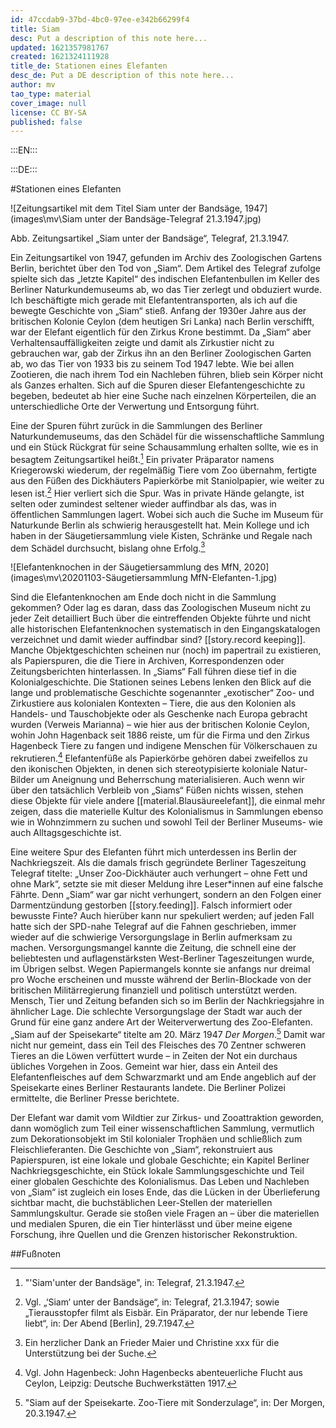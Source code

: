 ```yaml
---
id: 47ccdab9-37bd-4bc0-97ee-e342b66299f4
title: Siam
desc: Put a description of this note here...
updated: 1621357981767
created: 1621324111928
title_de: Stationen eines Elefanten
desc_de: Put a DE description of this note here...
author: mv
tao_type: material
cover_image: null
license: CC BY-SA
published: false
---
```



:::EN:::


:::DE:::

#Stationen eines Elefanten


![Zeitungsartikel mit dem Titel Siam unter der Bandsäge, 1947](images\mv\Siam unter der Bandsäge-Telegraf 21.3.1947.jpg) 

Abb. Zeitungsartikel „Siam unter der Bandsäge“, Telegraf, 21.3.1947.

Ein Zeitungsartikel von 1947, gefunden im Archiv des Zoologischen Gartens Berlin, berichtet über den Tod von „Siam“. Dem Artikel des Telegraf zufolge spielte sich das „letzte Kapitel“ des indischen Elefantenbullen im Keller des Berliner Naturkundemuseums ab, wo das Tier zerlegt und obduziert wurde. Ich beschäftigte mich gerade mit Elefantentransporten, als ich auf die bewegte Geschichte von „Siam“ stieß. Anfang der 1930er Jahre aus der britischen Kolonie Ceylon (dem heutigen Sri Lanka) nach Berlin verschifft, war der Elefant eigentlich für den Zirkus Krone bestimmt. Da „Siam“ aber Verhaltensauffälligkeiten zeigte und damit als Zirkustier nicht zu gebrauchen war, gab der Zirkus ihn an den Berliner Zoologischen Garten ab, wo das Tier von 1933 bis zu seinem Tod 1947 lebte. Wie bei allen Zootieren, die nach ihrem Tod ein Nachleben führen, blieb sein Körper nicht als Ganzes erhalten. Sich auf die Spuren dieser Elefantengeschichte zu begeben, bedeutet ab hier eine Suche nach einzelnen Körperteilen, die an unterschiedliche Orte der Verwertung und Entsorgung führt. 

Eine der Spuren führt zurück in die Sammlungen des Berliner Naturkundemuseums, das den Schädel für die wissenschaftliche Sammlung und ein Stück Rückgrat für seine Schausammlung erhalten sollte, wie es in besagtem Zeitungsartikel heißt.[^siam1] Ein privater Präparator namens Kriegerowski wiederum, der regelmäßig Tiere vom Zoo übernahm, fertigte aus den Füßen des Dickhäuters Papierkörbe mit Staniolpapier, wie weiter zu lesen ist.[^siam2] Hier verliert sich die Spur. Was in private Hände gelangte, ist selten oder zumindest seltener wieder auffindbar als das, was in öffentlichen Sammlungen lagert. Wobei sich auch die Suche im Museum für Naturkunde Berlin als schwierig herausgestellt hat. Mein Kollege und ich haben in der Säugetiersammlung viele Kisten, Schränke und Regale nach dem Schädel durchsucht, bislang ohne Erfolg.[^siam3]

![Elefantenknochen in der Säugetiersammlung des MfN, 2020](images\mv\20201103-Säugetiersammlung MfN-Elefanten-1.jpg) 

Sind die Elefantenknochen am Ende doch nicht in die Sammlung gekommen? Oder lag es daran, dass das Zoologischen Museum nicht zu jeder Zeit detailliert Buch über die eintreffenden Objekte führte und nicht alle historischen Elefantenknochen systematisch in den Eingangskatalogen verzeichnet und damit wieder auffindbar sind? [[story.record keeping]]. Manche Objektgeschichten scheinen nur (noch) im papertrail zu existieren, als Papierspuren, die die Tiere in Archiven, Korrespondenzen oder Zeitungsberichten hinterlassen. In „Siams“ Fall führen diese tief in die Kolonialgeschichte. Die Stationen seines Lebens lenken den Blick auf die lange und problematische Geschichte sogenannter „exotischer“ Zoo- und Zirkustiere aus kolonialen Kontexten – Tiere, die aus den Kolonien als Handels- und Tauschobjekte oder als Geschenke nach Europa gebracht wurden (Verweis Marianna) – wie hier aus der britischen Kolonie Ceylon, wohin John Hagenback seit 1886 reiste, um für die Firma und den Zirkus Hagenbeck Tiere zu fangen und indigene Menschen für Völkerschauen zu rekrutieren.[^siam4] Elefantenfüße als Papierkörbe gehören dabei zweifellos zu den ikonischen Objekten, in denen sich stereotypisierte koloniale Natur-Bilder um Aneignung und Beherrschung materialisieren. Auch wenn wir über den tatsächlich Verbleib von „Siams“ Füßen nichts wissen, stehen diese Objekte für viele andere [[material.Blausäureelefant]], die einmal mehr zeigen, dass die materielle Kultur des Kolonialismus in Sammlungen ebenso wie in Wohnzimmern zu suchen und sowohl Teil der Berliner Museums- wie auch Alltagsgeschichte ist. 


Eine weitere Spur des Elefanten führt mich unterdessen ins Berlin der Nachkriegszeit. Als die damals frisch gegründete Berliner Tageszeitung Telegraf titelte: „Unser Zoo-Dickhäuter auch verhungert – ohne Fett und ohne Mark“, setzte sie mit dieser Meldung ihre Leser\*innen auf eine falsche Fährte. Denn „Siam“ war gar nicht verhungert, sondern an den Folgen einer Darmentzündung gestorben [[story.feeding]]. Falsch informiert oder bewusste Finte? Auch hierüber kann nur spekuliert werden; auf jeden Fall hatte sich der SPD-nahe Telegraf auf die Fahnen geschrieben, immer wieder auf die schwierige Versorgungslage in Berlin aufmerksam zu machen. Versorgungsmangel kannte die Zeitung, die schnell eine der beliebtesten und auflagenstärksten West-Berliner Tageszeitungen wurde, im Übrigen selbst. Wegen Papiermangels konnte sie anfangs nur dreimal pro Woche erscheinen und musste während der Berlin-Blockade von der britischen Militärregierung finanziell und politisch unterstützt werden. Mensch, Tier und Zeitung befanden sich so im Berlin der Nachkriegsjahre in ähnlicher Lage. Die schlechte Versorgungslage der Stadt war auch der Grund für eine ganz andere Art der Weiterverwertung des Zoo-Elefanten. „Siam auf der Speisekarte“ titelte am 20. März 1947 _Der Morgen_.[^siam5] Damit war nicht nur gemeint, dass ein Teil des Fleisches des 70 Zentner schweren Tieres an die Löwen verfüttert wurde – in Zeiten der Not ein durchaus übliches Vorgehen in Zoos. Gemeint war hier, dass ein Anteil des Elefantenfleisches auf dem Schwarzmarkt und am Ende angeblich auf der Speisekarte eines Berliner Restaurants landete. Die Berliner Polizei ermittelte, die Berliner Presse berichtete. 

Der Elefant war damit vom Wildtier zur Zirkus- und Zooattraktion geworden, dann womöglich zum Teil einer wissenschaftlichen Sammlung, vermutlich zum Dekorationsobjekt im Stil kolonialer Trophäen und schließlich zum Fleischlieferanten. Die Geschichte von „Siam“, rekonstruiert aus Papierspuren, ist eine lokale und globale Geschichte; ein Kapitel Berliner Nachkriegsgeschichte, ein Stück lokale Sammlungsgeschichte und Teil einer globalen Geschichte des Kolonialismus. Das Leben und Nachleben von „Siam“ ist zugleich ein loses Ende, das die Lücken in der Überlieferung sichtbar macht, die buchstäblichen Leer-Stellen der materiellen Sammlungskultur. Gerade sie stoßen viele Fragen an – über die materiellen und medialen Spuren, die ein Tier hinterlässt und über meine eigene Forschung, ihre Quellen und die Grenzen historischer Rekonstruktion. 






##Fußnoten

[^siam1]: "'Siam'unter der Bandsäge", in: Telegraf, 21.3.1947.

[^siam2]: Vgl. „‘Siam‘ unter der Bandsäge“, in: Telegraf, 21.3.1947; sowie „Tierausstopfer filmt als Eisbär. Ein Präparator, der nur lebende Tiere liebt“, in: Der Abend [Berlin], 29.7.1947.

[^siam3]: Ein herzlicher Dank an Frieder Maier und Christine xxx für die Unterstützung bei der Suche.

[^siam4]: Vgl. John Hagenbeck: John Hagenbecks abenteuerliche Flucht aus Ceylon, Leipzig: Deutsche Buchwerkstätten 1917.

[^siam5]: "Siam auf der Speisekarte. Zoo-Tiere mit Sonderzulage“, in: Der Morgen, 20.3.1947.